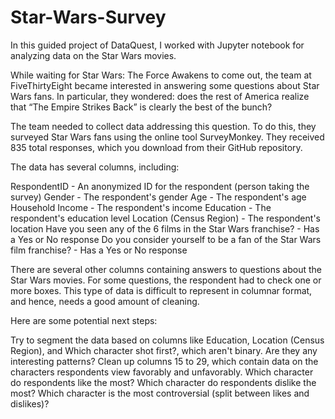 # Star-Wars-Survey

In this guided project of DataQuest, I worked with Jupyter notebook for analyzing data on the Star Wars movies. 

While waiting for Star Wars: The Force Awakens to come out, the team at FiveThirtyEight became interested in answering some questions about Star Wars fans. In particular, they wondered: does the rest of America realize that “The Empire Strikes Back” is clearly the best of the bunch?

The team needed to collect data addressing this question. To do this, they surveyed Star Wars fans using the online tool SurveyMonkey. They received 835 total responses, which you download from their GitHub repository.

The data has several columns, including:

RespondentID - An anonymized ID for the respondent (person taking the survey)
Gender - The respondent's gender
Age - The respondent's age
Household Income - The respondent's income
Education - The respondent's education level
Location (Census Region) - The respondent's location
Have you seen any of the 6 films in the Star Wars franchise? - Has a Yes or No response
Do you consider yourself to be a fan of the Star Wars film franchise? - Has a Yes or No response

There are several other columns containing answers to questions about the Star Wars movies. For some questions, the respondent had to check one or more boxes. This type of data is difficult to represent in columnar format, and hence, needs a good amount of cleaning.

Here are some potential next steps:

Try to segment the data based on columns like Education, Location (Census Region), and Which character shot first?, which aren't binary. Are they any interesting patterns?
Clean up columns 15 to 29, which contain data on the characters respondents view favorably and unfavorably.
Which character do respondents like the most?
Which character do respondents dislike the most?
Which character is the most controversial (split between likes and dislikes)?
